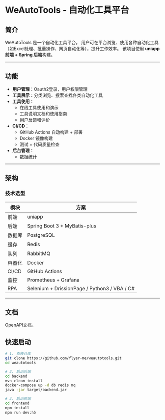 # WeAutoTools - 自动化工具平台

##  简介
WeAutoTools 是一个自动化工具平台。
用户可在平台浏览、使用各种自动化工具（如Excel处理、批量操作、网页自动化等），提升工作效率。
该项目使用 **uniapp前端 + Spring 后端**构建。

---

##  功能
- **用户管理**：Oauth2登录，用户权限管理
- **工具展示**：分类浏览、搜索查找各类自动化工具
- **工具使用**：
  - 在线工具使用和演示
  - 工具说明文档和使用指南
  - 用户反馈和评价
- **CI/CD**：
  - GitHub Actions 自动构建 + 部署
  - Docker 镜像构建
  - 测试 + 代码质量检查
- **后台管理**：
  - 数据统计

---

##  架构

### 技术选型
| 模块 | 方案 |
|------|------|
| 前端 | uniapp |
| 后端 | Spring Boot 3 + MyBatis-plus |
| 数据库 | PostgreSQL |
| 缓存 | Redis |
| 队列 | RabbitMQ |
| 容器化 | Docker |
| CI/CD | GitHub Actions |
| 监控 | Prometheus + Grafana |
| RPA | Selenium + DrissionPage / Python3 / VBA / C# |

---

## 文档
OpenAPI文档。  

## 快速启动
```bash
# 1. 克隆仓库
git clone https://github.com/flyer-me/weautotools.git
cd weautotools

# 2. 启动后端
cd backend
mvn clean install
docker-compose up -d db redis mq
java -jar target/backend.jar

# 3. 启动前端
cd frontend
npm install
npm run dev:h5
```